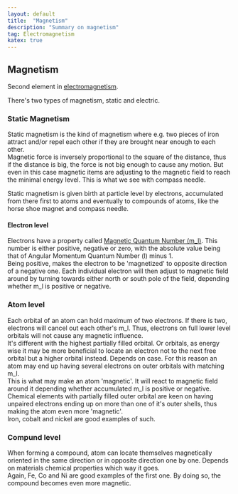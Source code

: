 ```yaml
---
layout: default
title:  "Magnetism"
description: "Summary on magnetism"
tag: Electromagnetism
katex: true
---
```


## Magnetism

Second element in [electromagnetism](../../../2022/09/18/electromagnetism).

There's two types of magnetism, static and electric.

### Static Magnetism

Static magnetism is the kind of magnetism where e.g. two pieces of iron attract and/or repel each other if they are brought near enough to each other.  
Magnetic force is inversely proportional to the square of the distance, thus if the distance is big, the force is not big enough to cause any motion. But even in this case magnetic items are adjusting to the magnetic field to reach the minimal energy level. This is what we see with compass needle.  

Static magnetism is given birth at particle level by electrons, accumulated from there first to atoms and eventually to compounds of atoms, like the horse shoe magnet and compass needle.

#### Electron level

Electrons have a property called [Magnetic Quantum Number (m_l)](../../../2023/10/12/what's-holding-things-solid.html#electron). This number is either positive, negative or zero, with the absolute value being that of Angular Momentum Quantum Number (l) minus 1.  
Being positive, makes the electron to be 'magnetized' to opposite direction of a negative one. Each individual electron will then adjust to magnetic field around by turning towards either north or south pole of the field, depending whether m_l is positive or negative.

### Atom level

Each orbital of an atom can hold maximum of two electrons. If there is two, electrons will cancel out each other's m_l. Thus, electrons on full lower level orbitals will not cause any magnetic influence.  
It's different with the highest partially filled orbital. Or orbitals, as energy wise it may be more beneficial to locate an electron not to the next free orbital but a higher orbital instead. Depends on case. For this reason an atom may end up having several electrons on outer orbitals with matching m_l.  
This is what may make an atom 'magnetic'. It will react to magnetic field around it depending whether accumulated m_l is positive or negative.  
Chemical elements with partially filled outer orbital are keen on having unpaired electrons ending up on more than one of it's outer shells, thus making the atom even more 'magnetic'.  
Iron, cobalt and nickel are good examples of such.

### Compund level

When forming a compound, atom can locate themselves magnetically oriented in the same direction or in opposite direction one by one. Depends on materials chemical properties which way it goes.  
Again, Fe, Co and  Ni are good examples of the first one. By doing so, the compound becomes even more magnetic.


